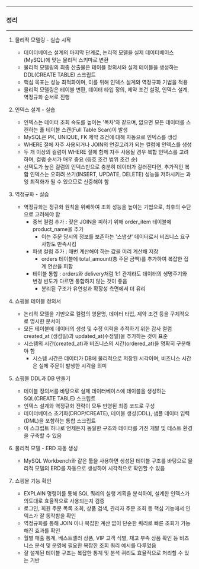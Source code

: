 -----
### 정리
-----
1. 물리적 모델링 - 실습 시작
   - 데이터베이스 설계의 마지막 단계로, 논리적 모델을 실제 데이터베이스(MySQL)에 맞는 물리적 스키마로 변환
   - 물리적 모델링의 최종 산출물은 테이블 정의서와 실제 테이블을 생성하는 DDL(CREATE TABLE) 스크립트
   - 핵심 목표는 성능 최적화이며, 이를 위해 인덱스 설계와 역정규화 기법을 적용
   - 물리적 모델링은 테이블 변환, 데이터 타입 정의, 제약 조건 설정, 인덱스 설계, 역정규화 순서로 진행

2. 인덱스 설계 - 실습
   - 인덱스는 데이터 조회 속도를 높이는 '목차'와 같으며, 없으면 모든 데이터를 스캔하는 풀 테이블 스캔(Full Table Scan)이 발생
   - MySQL은 PK, UNIQUE, FK 제약 조건에 대해 자동으로 인덱스를 생성
   - WHERE 절에 자주 사용되거나 JOIN의 연결고리가 되는 컬럼에 인덱스를 생성
   - 두 개 이상의 컬럼이 WHERE 절에 함께 자주 사용될 경우 복합 인덱스를 고려하며, 컬럼 순서가 매우 중요 (등호 조건 범위 조건 순)
   - 선택도가 높은 컬럼의 인덱스만으로 충분히 데이터가 걸러진다면, 추가적인 복합 인덱스는 오히려 쓰기(INSERT, UPDATE, DELETE) 성능을 저하시키는 과잉 최적화가 될 수 있으므로 신중해야 함

3. 역정규화 - 실습
   - 역정규화는 정규화 원칙을 위배하여 조회 성능을 높이는 기법으로, 최후의 수단으로 고려해야 함
     + 중복 컬럼 추가 : 잦은 JOIN을 피하기 위해 order_item 테이블에 product_name을 추가
       * 이는 주문 당시의 정보를 보존하는 '스냅샷' 데이터로서 비즈니스 요구사항도 만족시킴
     + 파생 컬럼 추가 : 매번 계산해야 하는 값을 미리 계산해 저장
       * orders 테이블에 total_amount(총 주문 금액)를 추가하여 복잡한 집계 연산을 피함
     + 테이블 통합 : orders와 delivery처럼 1:1 관계라도 데이터의 생명주기와 변경 빈도가 다르면 통합하지 않는 것이 좋음
       * 분리된 구조가 유연성과 확장성 측면에서 더 유리

4. 쇼핑몰 테이블 정의서
   - 논리적 모델을 기반으로 컬럼의 영문명, 데이터 타입, 제약 조건 등을 구체적으로 명시한 문서이
   - 모든 테이블에 데이터의 생성 및 수정 이력을 추적하기 위한 감사 컬럼 created_at (생성일)과 updated_at(수정일)을 추가하는 것이 표준
   - 시스템의 시간(created_at)과 비즈니스의 시간(ordered_at)을 명확히 구분해야 함
     + 시스템 시간은 데이터가 DB에 물리적으로 저장된 시각이며, 비즈니스 시간은 실제 주문이 발생한 시각을 의미

5. 쇼핑몰 DDL과 DB 만들기
   - 테이블 정의서를 바탕으로 실제 데이터베이스에 테이블을 생성하는 SQL(CREATE TABLE) 스크립트
   - 인덱스 설계와 역정규화 전략이 모두 반영된 최종 코드로 구성
   - 데이터베이스 초기화(DROP/CREATE), 테이블 생성(DDL), 샘플 데이터 입력(DML)을 포함하는 통합 스크립트
   - 이 스크립트 하나로 언제든지 동일한 구조와 데이터를 가진 개발 및 테스트 환경을 구축할 수 있음

6. 물리적 모델 - ERD 자동 생성
   - MySQL Workbench와 같은 툴을 사용하면 생성된 테이블 구조를 바탕으로 물리적 모델의 ERD를 자동으로 생성하여 시각적으로 확인할 수 있음

7. 쇼핑몰 기능 확인
   - EXPLAIN 명령어를 통해 SQL 쿼리의 실행 계획을 분석하여, 설계한 인덱스가 의도대로 효율적으로 사용되는지 검증
   - 로그인, 회원 주문 목록 조회, 상품 검색, 관리자 주문 조회 등 핵심 기능에서 인덱스가 잘 동작함을 확인
   - 역정규화를 통해 JOIN 이나 복잡한 계산 없이 단순한 쿼리로 빠른 조회가 가능해진 효과를 확인
   - 월별 매출 통계, 베스트셀러 상품, VIP 고객 식별, 재고 부족 상품 확인 등 비즈니스 분석 및 운영에 필요한 복잡한 조회 쿼리 예시를 다루었음
   - 잘 설계된 테이블 구조는 복잡한 통계 및 분석 쿼리도 효율적으로 처리할 수 있는 기반
